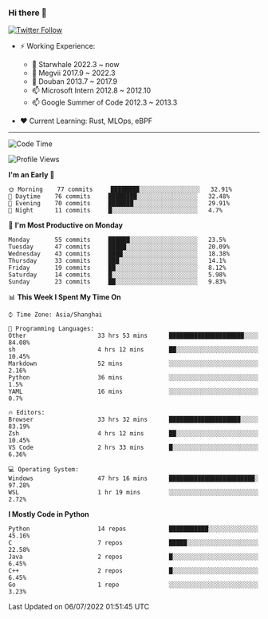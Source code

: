 ### Hi there 👋

[![Twitter Follow](https://img.shields.io/twitter/follow/tianweidut?style=social)](https://twitter.com/tianweidut)

- ⚡ Working Experience:
  - 🔭 Starwhale 2022.3 ~ now
  - 🌱 Megvii 2017.9 ~ 2022.3
  - 🌱 Douban 2013.7 ~ 2017.9
  - 📫 Microsoft Intern 2012.8 ~ 2012.10
  - 📫 Google Summer of Code 2012.3 ~ 2013.3

- ❤️ Current Learning: Rust, MLOps, eBPF

---
<!--START_SECTION:waka-->
![Code Time](http://img.shields.io/badge/Code%20Time-0%20secs-blue)

![Profile Views](http://img.shields.io/badge/Profile%20Views-0-blue)

**I'm an Early 🐤** 

```text
🌞 Morning    77 commits     ████████░░░░░░░░░░░░░░░░░   32.91% 
🌆 Daytime    76 commits     ████████░░░░░░░░░░░░░░░░░   32.48% 
🌃 Evening    70 commits     ███████░░░░░░░░░░░░░░░░░░   29.91% 
🌙 Night      11 commits     █░░░░░░░░░░░░░░░░░░░░░░░░   4.7%

```
📅 **I'm Most Productive on Monday** 

```text
Monday       55 commits     ██████░░░░░░░░░░░░░░░░░░░   23.5% 
Tuesday      47 commits     █████░░░░░░░░░░░░░░░░░░░░   20.09% 
Wednesday    43 commits     ████░░░░░░░░░░░░░░░░░░░░░   18.38% 
Thursday     33 commits     ███░░░░░░░░░░░░░░░░░░░░░░   14.1% 
Friday       19 commits     ██░░░░░░░░░░░░░░░░░░░░░░░   8.12% 
Saturday     14 commits     █░░░░░░░░░░░░░░░░░░░░░░░░   5.98% 
Sunday       23 commits     ██░░░░░░░░░░░░░░░░░░░░░░░   9.83%

```


📊 **This Week I Spent My Time On** 

```text
⌚︎ Time Zone: Asia/Shanghai

💬 Programming Languages: 
Other                    33 hrs 53 mins      █████████████████████░░░░   84.08% 
sh                       4 hrs 12 mins       ██░░░░░░░░░░░░░░░░░░░░░░░   10.45% 
Markdown                 52 mins             ░░░░░░░░░░░░░░░░░░░░░░░░░   2.16% 
Python                   36 mins             ░░░░░░░░░░░░░░░░░░░░░░░░░   1.5% 
YAML                     16 mins             ░░░░░░░░░░░░░░░░░░░░░░░░░   0.7%

🔥 Editors: 
Browser                  33 hrs 32 mins      ████████████████████░░░░░   83.19% 
Zsh                      4 hrs 12 mins       ██░░░░░░░░░░░░░░░░░░░░░░░   10.45% 
VS Code                  2 hrs 33 mins       █░░░░░░░░░░░░░░░░░░░░░░░░   6.36%

💻 Operating System: 
Windows                  47 hrs 16 mins      ████████████████████████░   97.28% 
WSL                      1 hr 19 mins        ░░░░░░░░░░░░░░░░░░░░░░░░░   2.72%

```

**I Mostly Code in Python** 

```text
Python                   14 repos            ███████████░░░░░░░░░░░░░░   45.16% 
C                        7 repos             █████░░░░░░░░░░░░░░░░░░░░   22.58% 
Java                     2 repos             █░░░░░░░░░░░░░░░░░░░░░░░░   6.45% 
C++                      2 repos             █░░░░░░░░░░░░░░░░░░░░░░░░   6.45% 
Go                       1 repo              ░░░░░░░░░░░░░░░░░░░░░░░░░   3.23%

```



 Last Updated on 06/07/2022 01:51:45 UTC
<!--END_SECTION:waka-->